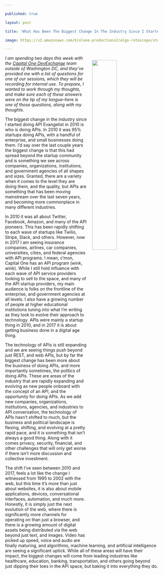 ---
published: true
layout: post
title: 'What Has Been The Biggest Change In The Industry Since I Started API'
image: https://s3.amazonaws.com/kinlane-productions2/algo-rotoscope/stories/beach-rocks-currents_internet_numbers.jpg
---

<p><img src="https://s3.amazonaws.com/kinlane-productions2/algo-rotoscope/stories/beach-rocks-currents_internet_numbers.jpg" align="right" width="40%" style="padding: 15px;" />
<p><em>I am spending two days this week with the <a href="https://developer.capitalone.com/">Capital One DevExchange</a> team outside of Washington DC, and they’ve provided me with a list of questions for one of our sessions, which they will be recording for internal use. To prepare, I wanted to work through my thoughts, and make sure each of these answers were on the tip of my tongue–here is one of those questions, along with my thoughts.</em>

<p>The biggest change in the industry since I started doing API Evangelist in 2010 is who is doing APIs. In 2010 it was 95% startups doing APIs, with a handful of enterprise, and small businesses doing them. I’d say over the last couple years the biggest change is that this had spread beyond the startup community and is something we see across companies, organizations, institutions, and government agencies of all shapes and sizes. Granted, there are a variety when it comes to the level they are doing them, and the quality, but APIs are something that has been moving mainstream over the last seven years, and becoming more commonplace in many different industries.

<p>In 2010 it was all about Twitter, Facebook, Amazon, and many of the API pioneers. This has been rapidly shifting to each wave of startups like Twilio, Stripe, Slack, and others. However, now in 2017 I am seeing insurance companies, airlines, car companies, universities, cities, and federal agencies with API programs. I mean, c’mon, Capital One has an API program (wink, wink). While I still hold influence with each wave of API service providers looking to sell to the space, and many of the API startup providers, my main audience is folks on the frontline of the enterprise, and government agencies at all levels. I also have a growing number of people at higher educational institutions tuning into what I’m writing as they look to evolve their approach to technology. APIs were mainly a startup thing in 2010, and in 2017 it is about getting business done in a digital age thing.

<p>The technology of APIs is still expanding and we are seeing things push beyond just REST, and web APIs, but by far the biggest change has been more about the business of doing APIs, and more importantly sometimes, the politics of doing APIs. These are areas of the industry that are rapidly expanding and evolving as new people onboard with the concept of an API, and the opportunity for doing APIs. As we add new companies, organizations, institutions, agencies, and industries to API conversation, the technology of APIs hasn’t shifted to much, but the business and political landscape is flexing, shifting, and evolving at a pretty rapid pace, and it is something that isn’t always a good thing. Along with it comes privacy, security, financial, and other challenges that will only get worse if there isn’t more discussion and collective investment.

<p>The shift I’ve seen between 2010 and 2017, feels a lot like the change I witnessed from 1995 to 2002 with the web, but this time it’s more than just about websites, it is also about mobile applications, devices, conversational interfaces, automation, and much more. Honestly, it is simply just the next evolution of the web, where there is significantly more channels for operating on than just a browser, and there is a growing amount of digital assets being distributed via the web beyond just text, and images. Video has picked up speed, voice and audio are finally maturing, and algorithms, machine learning, and artificial intelligence are seeing a significant uptick. While all of these areas will have their impact, the biggest changes will come from leading industries like healthcare, education, banking, transportation, and others going beyond just dipping their toes in the API space, but baking it into everything they do.


